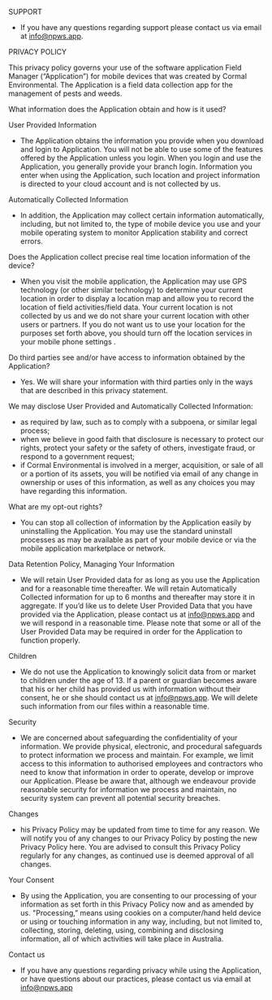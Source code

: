 SUPPORT

- If you have any questions regarding support please contact us via email at info@npws.app.

PRIVACY POLICY

This privacy policy governs your use of the software application  Field Manager (“Application”) for mobile devices that was created by Cormal Environmental. The Application is a field data collection app for the management of pests and weeds. 

What information does the Application obtain and how is it used? 

User Provided Information 
- The Application obtains the information you provide when you download and login to Application. You will not be able to use some of the features offered by the Application unless you login. When you login and use the Application, you generally provide your branch login. Information you enter when using the Application, such location and project information is directed to your cloud account and is not collected by us.

Automatically Collected Information 

- In addition, the Application may collect certain information automatically, including, but not limited to, the type of mobile device you use and your mobile operating system to monitor Application stability and correct errors.

Does the Application collect precise real time location information of the device?

- When you visit the mobile application, the Application may use GPS technology (or other similar technology) to determine your current location in order to display a location map and allow you to record the location of field activities/field data. Your current location is not collected by us and we do not share your current location with other users or partners. If you do not want us to use your location for the purposes set forth above, you should turn off the location services in your mobile phone settings .

Do third parties see and/or have access to information obtained by the Application?

- Yes. We will share your information with third parties only in the ways that are described in this privacy statement.

We may disclose User Provided and Automatically Collected Information:
- as required by law, such as to comply with a subpoena, or similar legal process;
- when we believe in good faith that disclosure is necessary to protect our rights, protect your safety or the safety of others, investigate fraud, or respond to a government request;
- if Cormal Environmental is involved in a merger, acquisition, or sale of all or a portion of its assets, you will be notified via email of any change in ownership or uses of this information, as well as any choices you may have regarding this information.

What are my opt-out rights?

- You can stop all collection of information by the Application easily by uninstalling the Application. You may use the standard uninstall processes as may be available as part of your mobile device or via the mobile application marketplace or network. 

Data Retention Policy, Managing Your Information

- We will retain User Provided data for as long as you use the Application and for a reasonable time thereafter. We will retain Automatically Collected information for up to 6 months and thereafter may store it in aggregate. If you’d like us to delete User Provided Data that you have provided via the Application, please contact us at info@npws.app and we will respond in a reasonable time. Please note that some or all of the User Provided Data may be required in order for the Application to function properly.

Children

- We do not use the Application to knowingly solicit data from or market to children under the age of 13. If a parent or guardian becomes aware that his or her child has provided us with information without their consent, he or she should contact us at info@npws.app. We will delete such information from our files within a reasonable time.

Security
- We are concerned about safeguarding the confidentiality of your information. We provide physical, electronic, and procedural safeguards to protect information we process and maintain. For example, we limit access to this information to authorised employees and contractors who need to know that information in order to operate, develop or improve our Application. Please be aware that, although we endeavour provide reasonable security for information we process and maintain, no security system can prevent all potential security breaches. 

Changes

- his Privacy Policy may be updated from time to time for any reason. We will notify you of any changes to our Privacy Policy by posting the new Privacy Policy here. You are advised to consult this Privacy Policy regularly for any changes, as continued use is deemed approval of all changes. 

Your Consent

- By using the Application, you are consenting to our processing of your information as set forth in this Privacy Policy now and as amended by us. "Processing,” means using cookies on a computer/hand held device or using or touching information in any way, including, but not limited to, collecting, storing, deleting, using, combining and disclosing information, all of which activities will take place in Australia. 

Contact us
- If you have any questions regarding privacy while using the Application, or have questions about our practices, please contact us via email at info@npws.app
